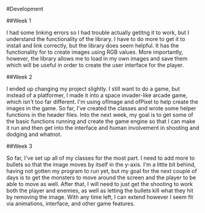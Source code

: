 #Development

##Week 1

I had some linking errors so I had trouble actually getitng it to work, but I understand the functionality
of the library. I have to do more to get it to install and link correctly, but the library does seem helpful.
It has the functionality for to create images using RGB values. More importantly, however, the library
allows me to load in my own images and save them which will be useful in order to create the user interface
for the player.

##Week 2

I ended up changing my project slightly. I still want to do a game, but instead of a platformer, I made it
into a space invader-like arcade game, which isn't too far different. I'm using ofImage and ofPixel to help
create the images in the game. So far, I've created the classes and wrote some helper functions in the
header files. Into the next week, my goal is to get some of the basic functions running and create the game
engine so that I can make it run and then get into the interface and human involvement in shooting and
dodging and whatnot.

##Week 3

So far, I've set up all of my classes for the most part. I need to add more to bullets so that the image
moves by itself in the y-axis. I'm a little bit behind, having not gotten my program to run yet, but
my goal for the next couple of days is to get the monsters to move around the screen and the player to be 
able to move as well. After that, I will need to just get the shooting to work both the player and enemies,
as well as letting the bullets kill what they hit by removing the image. With any time left, I can extend
however I seem fit via animations, interface, and other game features. 